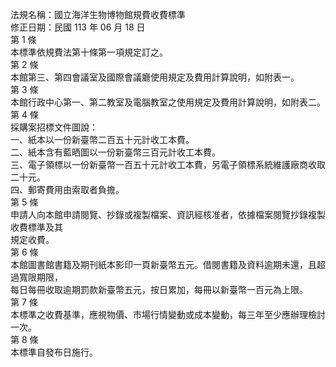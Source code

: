 法規名稱：國立海洋生物博物館規費收費標準  
修正日期：民國 113 年 06 月 18 日  
第 1 條  
本標準依規費法第十條第一項規定訂之。  
第 2 條  
本館第三、第四會議室及國際會議廳使用規定及費用計算說明，如附表一。  
第 3 條  
本館行政中心第一、第二教室及電腦教室之使用規定及費用計算說明，如附表二。  
第 4 條  
採購案招標文件圖說：  
一、紙本以一份新臺幣二百五十元計收工本費。  
二、紙本含有藍晒圖以一份新臺幣三百元計收工本費。  
三、電子領標以一份新臺幣一百五十元計收工本費，另電子領標系統維護廠商收取二十元。  
四、郵寄費用由索取者負擔。  
第 5 條  
申請人向本館申請閱覽、抄錄或複製檔案、資訊經核准者，依據檔案閱覽抄錄複製收費標準及其  
規定收費。  
第 6 條  
本館圖書館書籍及期刊紙本影印一頁新臺幣五元。借閱書籍及資料逾期未還，且超過寬限期限，  
每日每冊收取逾期罰款新臺幣五元，按日累加，每冊以新臺幣一百元為上限。  
第 7 條  
本標準之收費基準，應視物價、市場行情變動或成本變動，每三年至少應辦理檢討一次。  
第 8 條  
本標準自發布日施行。  


